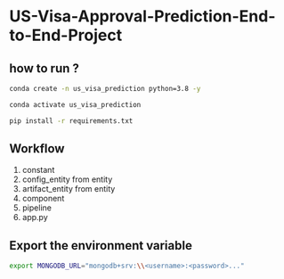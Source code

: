 # US-Visa-Approval-Prediction-End-to-End-Project

## how to run ?

```bash
conda create -n us_visa_prediction python=3.8 -y
```
```bash
conda activate us_visa_prediction
```
```bash
pip install -r requirements.txt
```


## Workflow

1. constant
2. config_entity from entity
3. artifact_entity from entity
4. component
5. pipeline
6. app.py

## Export the environment variable
```bash
export MONGODB_URL="mongodb+srv:\\<username>:<password>..."
```

